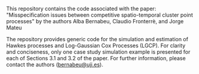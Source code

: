 This repository contains the code associated with the paper:
"Misspecification issues between competitive spatio-temporal cluster point processes"
by the authors Alba Bernabeu, Claudio Fronterrè, and Jorge Mateu

The repository provides generic code for the simulation and estimation of Hawkes processes and Log-Gaussian Cox Processes (LGCP).
For clarity and conciseness, only one case study simulation example is presented for each of Sections 3.1 and 3.2 of the paper.
For further information, please contact the authors (bernabeu@uji.es).
